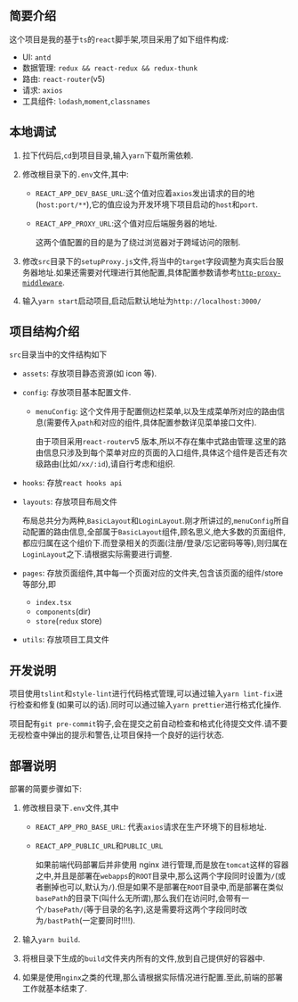 ## 简要介绍

这个项目是我的基于`ts`的`react`脚手架,项目采用了如下组件构成:

- UI: `antd`
- 数据管理: `redux && react-redux && redux-thunk`
- 路由: `react-router`(v5)
- 请求: `axios`
- 工具组件: `lodash`,`moment`,`classnames`

## 本地调试

1. 拉下代码后,`cd`到项目目录,输入`yarn`下载所需依赖.
2. 修改根目录下的`.env`文件,其中:

   - `REACT_APP_DEV_BASE_URL`:这个值对应着`axios`发出请求的目的地(`host:port/**`),它的值应设为开发环境下项目启动的`host`和`port`.
   - `REACT_APP_PROXY_URL`:这个值对应后端服务器的地址.

     这两个值配置的目的是为了绕过浏览器对于跨域访问的限制.

3. 修改`src`目录下的`setupProxy.js`文件,将当中的`target`字段调整为真实后台服务器地址.如果还需要对代理进行其他配置,具体配置参数请参考[`http-proxy-middleware`](https://github.com/chimurai/http-proxy-middleware).
4. 输入`yarn start`启动项目,启动后默认地址为`http://localhost:3000/`

## 项目结构介绍

`src`目录当中的文件结构如下

- `assets`: 存放项目静态资源(如 icon 等).
- `config`: 存放项目基本配置文件.

  - `menuConfig`: 这个文件用于配置侧边栏菜单,以及生成菜单所对应的路由信息(需要传入`path`和对应的组件,具体配置参数详见菜单接口文件).

    由于项目采用`react-router`v5 版本,所以不存在集中式路由管理.这里的路由信息只涉及到每个菜单对应的页面的入口组件,具体这个组件是否还有次级路由(比如`/xx/:id`),请自行考虑和组织.

- `hooks`: 存放`react hooks api`
- `layouts`: 存放项目布局文件

  布局总共分为两种,`BasicLayout`和`LoginLayout`.刚才所讲过的,`menuConfig`所自动配置的路由信息,全部属于`BasicLayout`组件,顾名思义,绝大多数的页面组件,都应归属在这个组价下.而登录相关的页面(注册/登录/忘记密码等等),则归属在`LoginLayout`之下.请根据实际需要进行调整.

- `pages`: 存放页面组件,其中每一个页面对应的文件夹,包含该页面的组件/store 等部分,即
  - `index.tsx`
  - `components`(dir)
  - `store`(`redux` store)
- `utils`: 存放项目工具文件

## 开发说明

项目使用`tslint`和`style-lint`进行代码格式管理,可以通过输入`yarn lint-fix`进行检查和修复(如果可以的话).同时可以通过输入`yarn prettier`进行格式化操作.

项目配有`git pre-commit`钩子,会在提交之前自动检查和格式化待提交文件.请不要无视检查中弹出的提示和警告,让项目保持一个良好的运行状态.

## 部署说明

部署的简要步骤如下:

1. 修改根目录下`.env`文件,其中

   - `REACT_APP_PRO_BASE_URL`: 代表`axios`请求在生产环境下的目标地址.
   - `REACT_APP_PUBLIC_URL`和`PUBLIC_URL`

     如果前端代码部署后并非使用 nginx 进行管理,而是放在`tomcat`这样的容器之中,并且是部署在`webapps`的`ROOT`目录中,那么这两个字段同时设置为`/`(或者删掉也可以,默认为`/`).但是如果不是部署在`ROOT`目录中,而是部署在类似`basePath`的目录下(叫什么无所谓),那么我们在访问时,会带有一个`/basePath/`(等于目录的名字),这是需要将这两个字段同时改为`/bastPath`(一定要同时!!!!).

2. 输入`yarn build`.
3. 将根目录下生成的`build`文件夹内所有的文件,放到自己提供好的容器中.
4. 如果是使用`nginx`之类的代理,那么请根据实际情况进行配置.至此,前端的部署工作就基本结束了.
